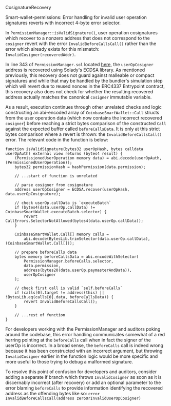 CosignatureRecovery

Smart-wallet-permissions: Error handling for invalid user operation signatures reverts with incorrect 4-byte error selector.

In `PermissionManager::isValidSignature()`, user operation cosignatures which recover to a nonzero address that does not correspond to the `cosigner` revert with the error `InvalidBeforeCallsCall()` rather than the error which already exists for this mismatch: `InvalidCosigner(recoveredAddr)`.

In line 343 of `PermissionManager.sol` located [here](https://github.com/coinbase/smart-wallet-permissions/blob/a6cc481625cea81c6554b78e303e813e930d5e1c/src/PermissionManager.sol#L343), the `userOpCosigner` address is recovered using Solady's ECDSA library. As mentioned previously, this recovery does not guard against malleable or compact signatures and while that may be handled by the bundler's simulation step which will revert due to reused nonces in the ERC4337 Entrypoint contract, this recovery also does not check for whether the resulting recovered address actually matches the canonical `cosigner` immutable variable.

As a result, execution continues through other unrelated checks and logic constructing an abi-encoded array of `CoinbaseSmartWallet::Call` structs from the user operation data (which now contains the incorrect recovered `cosigner`) before reaching a strict bytes comparison of the constructed `Call` against the expected buffer called `beforeCallsData`. It is only at this strict bytes comparison where a revert is thrown: the `InvalidBeforeCallsCall()` error. The relevant code in the function is below:

```solidity
function isValidSignature(bytes32 userOpHash, bytes calldata userOpAuth) external view returns (bytes4 result) {
    (PermissionedUserOperation memory data) = abi.decode(userOpAuth, (PermissionedUserOperation));
    bytes32 permissionHash = hashPermission(data.permission);

    // ...start of function is unrelated

    // parse cosigner from cosignature
    address userOpCosigner = ECDSA.recover(userOpHash, data.userOpCosignature);

    // check userOp.callData is `executeBatch`
    if (bytes4(data.userOp.callData) != CoinbaseSmartWallet.executeBatch.selector) {
        revert CallErrors.SelectorNotAllowed(bytes4(data.userOp.callData));
    }

    CoinbaseSmartWallet.Call[] memory calls =
        abi.decode(BytesLib.trimSelector(data.userOp.callData), (CoinbaseSmartWallet.Call[]));

    // prepare beforeCalls data
    bytes memory beforeCallsData = abi.encodeWithSelector(
        PermissionManager.beforeCalls.selector,
        data.permission,
        address(bytes20(data.userOp.paymasterAndData)),
        userOpCosigner
    );

    // check first call is valid `self.beforeCalls`
    if (calls[0].target != address(this) || !BytesLib.eq(calls[0].data, beforeCallsData)) {
        revert InvalidBeforeCallsCall();
    }

    // ...rest of function
}
```

For developers working with the PermissionManager and auditors poking around the codebase, this error handling communicates somewhat of a red herring pointing at the `beforeCalls` call when in fact the signer of the userOp is incorrect. In a broad sense, the `beforeCalls` call is indeed wrong because it has been constructed with an incorrect argument, but throwing `InvalidCosigner` earlier in the function logic would be more specific and more useful to those trying to debug a malformed signature.

To resolve this point of confusion for developers and auditors, consider adding a separate if branch which throws `InvalidCosigner` as soon as it is discernably incorrect (after recovery) or add an optional parameter to the error blaming `beforeCalls` to provide information identifying the recovered address as the offending bytes like so: `error InvalidBeforeCallsCall(address zeroOrInvalidUserOpCosigner)`
